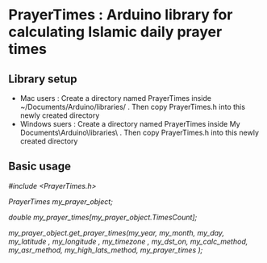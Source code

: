 # PrayerTimes : Arduino  library for calculating Islamic daily prayer times

## Library setup

* Mac users :  Create a directory named PrayerTimes inside ~/Documents/Arduino/libraries/ . Then copy PrayerTimes.h into this newly created directory
* Windows suers : Create a directory named PrayerTimes inside My Documents\Arduino\libraries\ . Then copy PrayerTimes.h into this newly created directory

## Basic usage

_#include <PrayerTimes.h>_

_PrayerTimes my_prayer_object;_

_double my_prayer_times[my_prayer_object.TimesCount];_

_my_prayer_object.get_prayer_times(my_year, my_month, my_day, my_latitude , my_longitude , my_timezone , my_dst_on, my_calc_method, my_asr_method, my_high_lats_method, my_prayer_times );_


